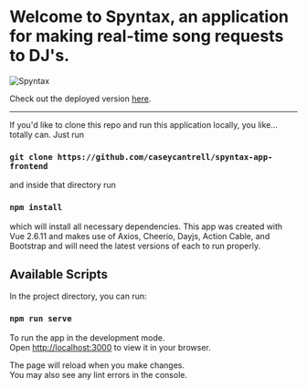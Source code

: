 # Welcome to Spyntax, an application for making real-time song requests to DJ's.


![Spyntax](https://spyntax.vercel.app/assets/img/spyntax2.png)


Check out the deployed version [here](https://spyntax.vercel.app).

---

If you'd like to clone this repo and run this application locally, you like... totally can. Just run


### `git clone https://github.com/caseycantrell/spyntax-app-frontend`


and inside that directory run


### `npm install`


which will install all necessary dependencies. This app was created with Vue 2.6.11 and makes use of Axios, Cheerio, Dayjs, Action Cable, and Bootstrap and will need the latest versions of each to run properly.

## Available Scripts

In the project directory, you can run:

### `npm run serve`

To run the app in the development mode.\
Open [http://localhost:3000](http://localhost:3000) to view it in your browser.

The page will reload when you make changes.\
You may also see any lint errors in the console.


